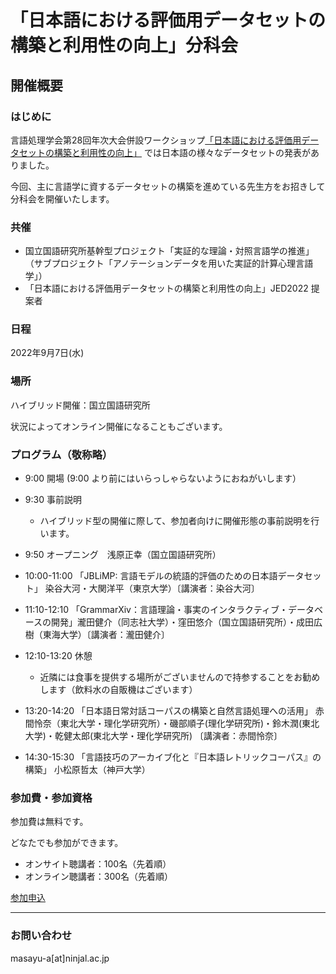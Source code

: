 # 「日本語における評価用データセットの構築と利用性の向上」分科会

## 開催概要

### はじめに

言語処理学会第28回年次大会併設ワークショップ[「日本語における評価用データセットの構築と利用性の向上」](https://jedworkshop.github.io/jed2022/)
では日本語の様々なデータセットの発表がありました。

今回、主に言語学に資するデータセットの構築を進めている先生方をお招きして分科会を開催いたします。

### 共催

- 国立国語研究所基幹型プロジェクト「実証的な理論・対照言語学の推進」
（サブプロジェクト「アノテーションデータを用いた実証的計算心理言語学」）
- 「日本語における評価用データセットの構築と利用性の向上」JED2022 提案者

### 日程

2022年9月7日(水)

### 場所

ハイブリッド開催：国立国語研究所

状況によってオンライン開催になることもございます。

### プログラム（敬称略）

- 9:00 開場 (9:00 より前にはいらっしゃらないようにおねがいします）
- 9:30 事前説明
    - ハイブリッド型の開催に際して、参加者向けに開催形態の事前説明を行います。
- 9:50 オープニング　浅原正幸（国立国語研究所）

- 10:00-11:00 「JBLiMP: 言語モデルの統語的評価のための日本語データセット」 
染谷大河・大関洋平（東京大学）〔講演者：染谷大河〕 

- 11:10-12:10 「GrammarXiv：言語理論・事実のインタラクティブ・データベースの開発」瀧田健介（同志社大学）・窪田悠介（国立国語研究所）・成田広樹（東海大学）〔講演者：瀧田健介〕 

- 12:10-13:20 休憩
    - 近隣には食事を提供する場所がございませんので持参することをお勧めします（飲料水の自販機はございます）

- 13:20-14:20 「日本語日常対話コーパスの構築と自然言語処理への活用」
赤間怜奈（東北大学・理化学研究所）・磯部順子(理化学研究所)・鈴木潤(東北大学)・乾健太郎(東北大学・理化学研究所) 〔講演者：赤間怜奈〕

- 14:30-15:30 「言語技巧のアーカイブ化と『日本語レトリックコーパス』の構築」 小松原哲太（神戸大学） 

### 参加費・参加資格

参加費は無料です。

どなたでも参加ができます。

- オンサイト聴講者：100名（先着順）
- オンライン聴講者：300名（先着順）

[参加申込](JED-participant.md)

---
### お問い合わせ

masayu-a[at]ninjal.ac.jp
